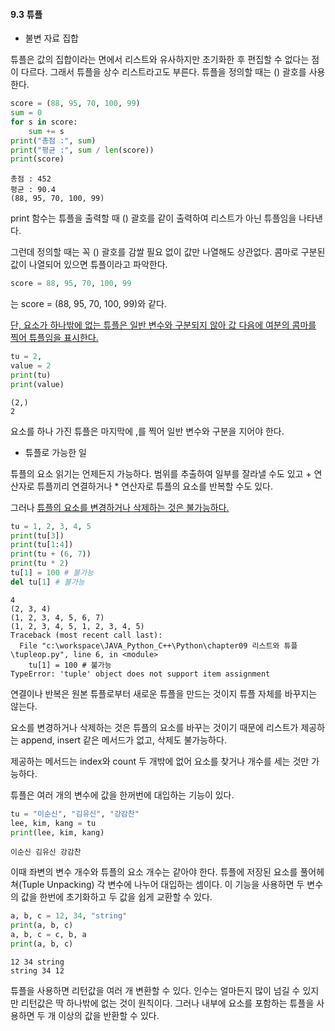 #### 9.3 튜플



- 불변 자료 집합



튜플은 값의 집합이라는 면에서 리스트와 유사하지만 초기화한 후 편집할 수 없다는 점이 다르다. 그래서 튜플을 상수 리스트라고도 부른다. 튜플을 정의할 때는 () 괄호를 사용한다.

```python
score = (88, 95, 70, 100, 99)
sum = 0
for s in score:
    sum += s
print("총점 :", sum)
print("평균 :", sum / len(score))
print(score)
```

```
총점 : 452
평균 : 90.4
(88, 95, 70, 100, 99)
```

print 함수는 튜플을 출력할 때 () 괄호를 같이 출력하여 리스트가 아닌 튜플임을 나타낸다.

그런데 정의할 때는 꼭 () 괄호를 감쌀 필요 없이 값만 나열해도 상관없다. 콤마로 구분된 값이 나열되어 있으면 튜플이라고 파악한다.

```python
score = 88, 95, 70, 100, 99
```

는 score = (88, 95, 70, 100, 99)와 같다.

<u>단, 요소가 하나밖에 없는 튜플은 일반 변수와 구분되지 않아 값 다음에 여분의 콤마를 찍어 튜플임을 표시한다.</u>

```python
tu = 2,
value = 2
print(tu)
print(value)
```

```
(2,)
2
```

요소를 하나 가진 튜플은 마지막에 ,를 찍어 일반 변수와 구분을 지어야 한다.



- 튜플로 가능한 일



튜플의 요소 읽기는 언제든지 가능하다. 범위를 추출하여 일부를 잘라낼 수도 있고 + 연산자로 튜플끼리 연결하거나 * 연산자로 튜플의 요소를 반복할 수도 있다.

그러나 <u>튜플의 요소를 변경하거나 삭제하는 것은 불가능하다.</u>

```python
tu = 1, 2, 3, 4, 5
print(tu[3])
print(tu[1:4])
print(tu + (6, 7))
print(tu * 2)
tu[1] = 100 # 불가능
del tu[1] # 불가능
```

```
4
(2, 3, 4)
(1, 2, 3, 4, 5, 6, 7)
(1, 2, 3, 4, 5, 1, 2, 3, 4, 5)
Traceback (most recent call last):
  File "c:\workspace\JAVA_Python_C++\Python\chapter09 리스트와 튜플\tupleop.py", line 6, in <module>
    tu[1] = 100 # 불가능
TypeError: 'tuple' object does not support item assignment
```

연결이나 반복은 원본 튜플로부터 새로운 튜플을 만드는 것이지 튜플 자체를 바꾸지는 않는다.

요소를 변경하거나 삭제하는 것은 튜플의 요소를 바꾸는 것이기 때문에 리스트가 제공하는 append, insert 같은 메서드가 없고, 삭제도 불가능하다.

제공하는 메서드는 index와 count 두 개밖에 없어 요소를 찾거나 개수를 세는 것만 가능하다.

튜플은 여러 개의 변수에 값을 한꺼번에 대입하는 기능이 있다.

```python
tu = "이순신", "김유신", "강감찬"
lee, kim, kang = tu
print(lee, kim, kang)
```

```
이순신 김유신 강감찬
```

이때 좌변의 변수 개수와 튜플의 요소 개수는 같아야 한다. 튜플에 저장된 요소를 풀어헤쳐(Tuple Unpacking) 각 변수에 나누어 대입하는 셈이다. 이 기능을 사용하면 두 변수의 값을 한번에 초기화하고 두 값을 쉽게 교환할 수 있다.

```python
a, b, c = 12, 34, "string"
print(a, b, c)
a, b, c = c, b, a
print(a, b, c)
```

```
12 34 string
string 34 12
```

튜플을 사용하면 리턴값을 여러 개 변환할 수 있다. 인수는 얼마든지 많이 넘길 수 있지만 리턴값은 딱 하나밖에 없는 것이 원칙이다. 그러나 내부에 요소를 포함하는 튜플을 사용하면 두 개 이상의 값을 반환할 수 있다.